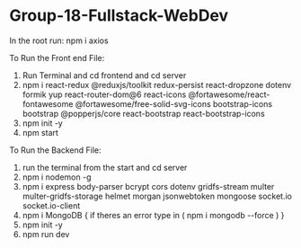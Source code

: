 # Group-18-Fullstack-WebDev

In the root run: npm i axios

To Run the Front end File:

1. Run Terminal and cd frontend and cd server
2. npm i react-redux @reduxjs/toolkit redux-persist react-dropzone dotenv formik yup react-router-dom@6 react-icons @fortawesome/react-fontawesome @fortawesome/free-solid-svg-icons bootstrap-icons bootstrap @popperjs/core react-bootstrap react-bootstrap-icons
3. npm init -y
4. npm start

To Run the Backend File:

1. run the terminal from the start and cd server
2. npm i nodemon -g
3. npm i express body-parser bcrypt cors dotenv gridfs-stream multer multer-gridfs-storage helmet morgan jsonwebtoken mongoose socket.io socket.io-client
4. npm i MongoDB { if theres an error type in ( npm i mongodb --force ) }
5. npm init -y
6. npm run dev
